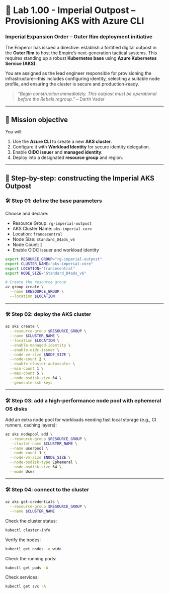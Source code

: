# 🚀 Lab 1.00 - Imperial Outpost – Provisioning AKS with Azure CLI

### **Imperial Expansion Order – Outer Rim deployment initiative**

The Emperor has issued a directive: establish a fortified digital outpost in the **Outer Rim** to host the Empire’s next-generation tactical systems. This requires standing up a robust **Kubernetes base** using **Azure Kubernetes Service (AKS)**.

You are assigned as the lead engineer responsible for provisioning the infrastructure—this includes configuring identity, selecting a suitable node profile, and ensuring the cluster is secure and production-ready.

> _“Begin construction immediately. This outpost must be operational before the Rebels regroup.”_ – Darth Vader

---

## 🎯 Mission objective

You will:

1. Use the **Azure CLI** to create a new **AKS cluster**.
2. Configure it with **Workload Identity** for secure identity delegation.
3. Enable **OIDC issuer** and **managed identity**.
4. Deploy into a designated **resource group** and region.

---

## 🧭 Step-by-step: constructing the Imperial AKS Outpost

### 🛠️ Step 01: define the base parameters

Choose and declare:

- Resource Group: `rg-imperial-outpost`
- AKS Cluster Name: `aks-imperial-core`
- Location: `francecentral`
- Node Size: `Standard_D4ads_v6`
- Node Count: `2`
- Enable OIDC issuer and workload identity

```bash
export RESOURCE_GROUP="rg-imperial-outpost"
export CLUSTER_NAME="aks-imperial-core"
export LOCATION="francecentral"
export NODE_SIZE="Standard_D4ads_v6"
```

```bash
# Create the resource group
az group create \
  --name $RESOURCE_GROUP \
  --location $LOCATION
```

---

### 🛠️ Step 02: deploy the AKS cluster

```bash
az aks create \
  --resource-group $RESOURCE_GROUP \
  --name $CLUSTER_NAME \
  --location $LOCATION \
  --enable-managed-identity \
  --enable-oidc-issuer \
  --node-vm-size $NODE_SIZE \
  --node-count 2 \
  --enable-cluster-autoscaler \
  --min-count 1 \
  --max-count 5 \
  --node-osdisk-size 64 \
  --generate-ssh-keys
```

---

### 🛠️ Step 03: add a high-performance node pool with ephemeral OS disks

Add an extra node pool for workloads needing fast local storage (e.g., CI runners, caching layers):

```bash
az aks nodepool add \
  --resource-group $RESOURCE_GROUP \
  --cluster-name $CLUSTER_NAME \
  --name userpool \
  --node-count 1 \
  --node-vm-size $NODE_SIZE \
  --node-osdisk-type Ephemeral \
  --node-osdisk-size 64 \
  --mode User
```

---

### 🛠️ Step 04: connect to the cluster

```bash
az aks get-credentials \
  --resource-group $RESOURCE_GROUP \
  --name $CLUSTER_NAME
```

Check the cluster status:

```bash
kubectl cluster-info
```

Verify the nodes:

```bash
kubectl get nodes -o wide
```

Check the running pods:

```bash
kubectl get pods -A
```

Check services:

```bash
kubectl get svc -A
```

